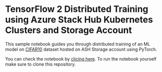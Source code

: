 # TensorFlow 2 Distributed Training using Azure Stack Hub Kubernetes Clusters and Storage Account

This sample notebook guides you through distributed training of an ML model on [CIFAR10](https://www.cs.toronto.edu/~kriz/cifar.html) dataset hosted on ASH Storage account using PyTorch. 

You can check the notebook by [clicing here](distributed-tf2-cifar10.ipynb). To run the notebook yourself make sure to clone this repository. 

